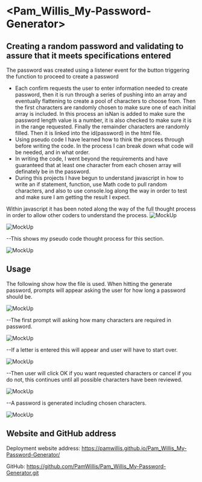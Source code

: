 # <Pam_Willis_My-Password-Generator>

## Creating a random password and validating to assure that it meets specifications entered

The password was created using a listener event for the button triggering the function to proceed to create a password

- Each confirm requests the user to enter information needed to create password, then it is run through a series of pushing into an array and eventually flattening to create a pool of characters to choose from. Then the first characters are randomly chosen to make sure one of each initial array is included. In this process an isNan is added to make sure the password length value is a number, it is also checked to make sure it is in the range requested. Finally the remainder characters are randomly filled. Then it is linked into the id(password) in the html file.
- Using pseudo code I have learned how to think the process through before writing the code. In the process I can break down what code will be needed, and in what order.
- In writing the code, I went beyond the requirements and have guaranteed that at least one character from each chosen array will definately be in the password.
- During this projects I have begun to understand javascript in how to write an if statement, function, use Math code to pull random characters, and also to use console.log along the way in order to test and make sure I am getting the result I expect.

Within javascript it has been noted along the way of the full thought process in order to allow other coders to understand the process.
![MockUp](README_assets/images/sample_1notes.png)

![MockUp](README_assets/images/sample_3notes.png)

--This shows my pseudo code thought process for this section.

![MockUp](README_assets/images/sample_2notes.png)




## Usage

The following show how the file is used.
When hitting the generate password, prompts will appear asking the user for how long a password should be.

![MockUp](README_assets/images/generat_button.png)

--The first prompt will asking how many characters are required in password.

![MockUp](README_assets/images/first_prompt.png)

--If a letter is entered this will appear and user will have to start over.

![MockUp](README_assets/images/notvalid.png)

--Then user will click OK if you want requested characters or cancel if you do not, this continues until all  possible characters have been reviewed.

![MockUp](README_assets/images/second_prompt.png)

--A password is generated including chosen characters.

![MockUp](README_assets/images/final_shot.png)

## Website and GitHub address

Deployment website address: https://pamwillis.github.io/Pam_Willis_My-Password-Generator/

GitHub:
https://github.com/PamWillis/Pam_Willis_My-Password-Generator.git
